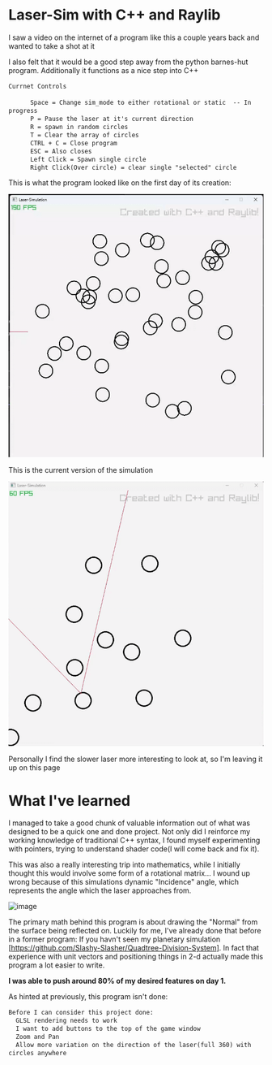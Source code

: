 # Laser-Sim with C++ and Raylib  

<h>I saw a video on the internet of a program like this a couple years back and wanted to take a shot at it</h>

<p> I also felt that it would be a good step away from the python barnes-hut program. Additionally it functions as a nice step into C++</p>

    Currnet Controls

          Space = Change sim_mode to either rotational or static  -- In progress
          P = Pause the laser at it's current direction
          R = spawn in random circles
          T = Clear the array of circles
          CTRL + C = Close program
          ESC = Also closes
          Left Click = Spawn single circle
          Right Click(Over circle) = clear single "selected" circle
      
This is what the program looked like on the first day of its creation:
<p align="center">
  <img src="Laser-Sim2.gif" alt="Quadtree Demo" />
</p>

This is the current version of the simulation
<p align="center">
  <img src="updated_laser_cropped.gif" alt="Quadtree Demo" />
</p>


Personally I find the slower laser more interesting to look at, so I'm leaving it up on this page


# What I've learned

I managed to take a good chunk of valuable information out of what was designed to be a quick one and done project. Not only did I reinforce my working knowledge of traditional C++ syntax, I found myself experimenting with pointers, trying to understand shader code(I will come back and fix it).

This was also a really interesting trip into mathematics, while I initially thought this would involve some form of a rotational matrix... I wound up wrong because of this simulations dynamic "Incidence" angle, which represents the angle which the laser approaches from.

<img width="269" height="389" alt="image" src="https://github.com/user-attachments/assets/33cda1cc-ba8f-4bda-9a45-94a8714351b3"/>

The primary math behind this program is about drawing the "Normal" from the surface being reflected on. Luckily for me, I've already done that before in a former program: If you havn't seen my planetary simulation [https://github.com/Slashy-Slasher/Quadtree-Division-System]. In fact that experience with unit vectors and positioning things in 2-d actually made
this program a lot easier to write. 

__I was able to push around 80% of my desired features on day 1.__

As hinted at previously, this program isn't done:

    Before I can consider this project done:
      GLSL rendering needs to work
      I want to add buttons to the top of the game window
      Zoom and Pan
      Allow more variation on the direction of the laser(full 360) with circles anywhere
